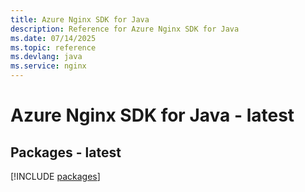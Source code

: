 ```yaml
---
title: Azure Nginx SDK for Java
description: Reference for Azure Nginx SDK for Java
ms.date: 07/14/2025
ms.topic: reference
ms.devlang: java
ms.service: nginx
---
```

# Azure Nginx SDK for Java - latest
## Packages - latest
[!INCLUDE [packages](nginx-index.md)]
